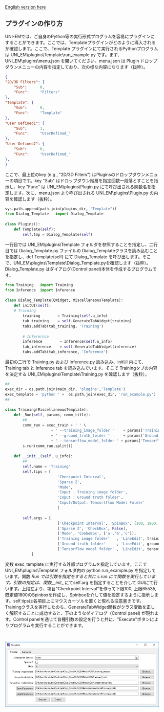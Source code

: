 [English version here](HowToMakePlugin.md)

## プラグインの作り方

UNI-EMでは、ご自身のPython等の実行形式プログラムを容易にプラグインにすることができます。ここでは、Templateプラグインがどのように導入されるか確認します。ここで、Template プラグインにて実行されるPythonプログラムは UNI_EM\plugins\Template\run_example.py です。まず、UNI_EM\plugins\menu.json を開いてください。menu.json は Plugin ドロップダウンメニューの内容を指定しており、次の様な内容になります（抜粋）。
```json
{
"2D/3D Filters": {
	"Sub":		0,
	"Func":		"Filters"
},
"Template": {
	"Sub":		0,
	"Func":		"Template"
},
"User Defined1": {
	"Sub":		1,
	"Func":		"UserDefined_"
},
"User Defined2": {
	"Sub":		0,
	"Func":		"UserDefined_"
},
}
```
ここで、最上位のkey (e.g., "2D/3D Filters") はPluginsのドロップダウンメニューの項目です。key "Sub" はドロップダウン階層を指定回数一段落とすことを指示し、key "Func" は UNI_EM\plugins\Plugin.py にて呼び出される関数名を指定します。次に、menu.json より呼び出される UNI_EM\plugins\Plugin.py の内容を確認します（抜粋）。
```python
sys.path.append(path.join(plugins_dir, "Template"))
from Dialog_Template   import Dialog_Template

class Plugins():
    def Template(self):
        self.tmp = Dialog_Template(self)
```
一行目では UNI_EM\plugins\Template フォルダを参照することを指定し、二行目では Dialog_Template.py ファイルの Dialog_Templateクラスを読み込むことを指定し、def Template(self) にて Dialog_Template を呼び出します。そこで、UNI_EM\plugins\Template\Dialog_Template.pyを確認します（抜粋）。Dialog_Template.py はダイアログ(Control panel)本体を作成するプログラムです。
```python
from Training   import Training
from Inference  import Inference

class Dialog_Template(QWidget, MiscellaneousTemplate):
    def initUI(self):
	# Training
        training        = Training(self.u_info)
        tab_training    = self.GenerateTabWidget(training)
        tabs.addTab(tab_training, 'Training')

        # Inferernce
        inference        = Inference(self.u_info)
        tab_inference    = self.GenerateTabWidget(inference)
        tabs.addTab(tab_inference, 'Inference')
```
最初の二行で Training.py および Inference.py 読み込み、initUI 内にて、Training tab と Inference tab を読み込んでいます。そこで Trainingタブの内容を決定する UNI_EM\plugins\Template\Training.py を確認します（抜粋）。
```python
##
exec_dir = os.path.join(main_dir, 'plugins','Template')
exec_template = 'python ' +  os.path.join(exec_dir, 'run_example.py')
##

class Training(MiscellaneousTemplate):
    def _Run(self, params, comm_title):
        ##
        comm_run = exec_train + ' ' \
                     + ' --training_image_folder '    + params['Training image folder'] + ' ' \
                     + ' --ground_truth_folder '      + params['Ground truth folder'] + ' ' \
                     + ' --tensorflow_model_folder ' + params['Tensorflow model folder']  + ' ' \
        s.run(comm_run.split())

    def __init__(self, u_info):
    	##
        self.name = 'Training'
        self.tips = [
                        'Checkpoint Interval',
                        'Sparse Z',
                        'Mode',
                        'Input : Training image folder',
                        'Input : Ground truth folder',
                        'Input/Output: Tensorlflow Model Folder'
                        ]

        self.args = [
                        ['Checkpoint Interval', 'SpinBox', [100, 1800, 65535]],
                        ['Sparse Z', 'CheckBox', False],
                        ['Mode', 'ComboBox', ['a','b','c']],
                        ['Training image folder'   , 'LineEdit', training_image_path   , 'BrowseDirImg'],
                        ['Ground truth folder'     , 'LineEdit', ground_truth_path     , 'BrowseDirImg'],
                        ['Tensorflow model folder' , 'LineEdit', tensorflow_file_path  , 'BrowseDir'],
            ]
```
変数 exec_template に実行する外部プログラムを指定しています。ここで UNI_EM\plugins\Template\ フォルダ内の python run_example.py を指定しています。関数 _Run では引数を指定をすると共に s.run にて関数を実行しています。引数の指定は、関数__init__ にてself.arg を指定することを介して GUIにて行います。上段左より、項目"Checkpoint Interval"を作って下限100, 上限65535, 既定値1800のSpinboxを作成し、Spinboxを介して値を設定するように指示します。self.tipsは各項目上にマウスカーソルを置くと現れる注意書きです。Trainingクラスを実行したのち、GenerateTabWidget関数がクラス変数を正しく解釈することに成功すると、下のようなダイアログ（Control panel) が現れます。Control panelを通じて各種引数の設定を行うと共に、"Execute"ボタンによりプログラムを実行することができます。

<BR>
<p align="center">
  <img src="Images/Template_Training.png" alt="Template dialog" width="800">
</p>
<BR>　




